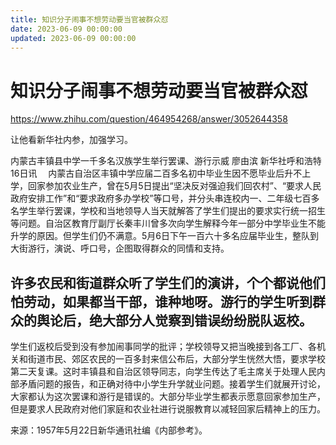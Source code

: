 ```yaml
---
title: 知识分子闹事不想劳动要当官被群众怼
date: 2023-06-09 00:00:00
updated: 2023-06-09 00:00:00
---
```


# 知识分子闹事不想劳动要当官被群众怼

https://www.zhihu.com/question/464954268/answer/3052644358

让他看新华社内参，加强学习。

内蒙古丰镇县中学一千多名汉族学生举行罢课、游行示威
廖由滨
新华社呼和浩特16日讯
　内蒙古自治区丰镇中学应届二百多名初中毕业生因不愿毕业后升不上学，回家参加农业生产，曾在5月5日提出“坚决反对强迫我们回农村”、“要求人民政府安排工作”和“要求政府多办学校”等口号，并分头串连校内一、二年级七百多名学生举行罢课，学校和当地领导人当天就解答了学生们提出的要求实行统一招生等问题。自治区教育厅副厅长秦丰川曾多次向学生解释今年一部分中学毕业生不能升学的原因。但学生们仍不满意。5月6日下午一百六十多名应届毕业生，整队到大街游行，演说、呼口号，企图取得群众的同情和支持。
## 许多农民和街道群众听了学生们的演讲，个个都说他们怕劳动，如果都当干部，谁种地呀。游行的学生听到群众的舆论后，绝大部分人觉察到错误纷纷脱队返校。
学生们返校后受到没有参加闹事同学的批评；学校领导又把当晚接到各工厂、各机关和街道市民、郊区农民的一百多封来信公布后，大部分学生恍然大悟，要求学校第二天复课。这时丰镇县和自治区领导同志，向学生传达了毛主席关于处理人民内部矛盾问题的报告，和正确对待中小学生升学就业问题。接着学生们就展开讨论，大家都认为这次罢课和游行是错误的。大部分毕业学生都表示愿意回家参加生产，但是要求人民政府对他们家庭和农业社进行说服教育以减轻回家后精神上的压力。

来源：1957年5月22日新华通讯社编《内部参考》。

